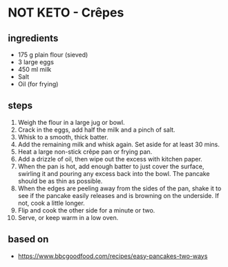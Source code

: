 # NOT KETO - Crêpes

## ingredients

- 175 g plain flour (sieved)
- 3 large eggs
- 450 ml milk
- Salt
- Oil (for frying)

## steps

1. Weigh the flour in a large jug or bowl.
2. Crack in the eggs, add half the milk and a pinch of salt.
3. Whisk to a smooth, thick batter.
4. Add the remaining milk and whisk again. Set aside for at least 30 mins.
5. Heat a large non-stick crêpe pan or frying pan.
6. Add a drizzle of oil, then wipe out the excess with kitchen paper.
7. When the pan is hot, add enough batter to just cover the surface, swirling it and pouring any excess back into the bowl. The pancake should be as thin as possible.
8. When the edges are peeling away from the sides of the pan, shake it to see if the pancake easily releases and is browning on the underside. If not, cook a little longer.
9. Flip and cook the other side for a minute or two.
10. Serve, or keep warm in a low oven.

## based on

- https://www.bbcgoodfood.com/recipes/easy-pancakes-two-ways

